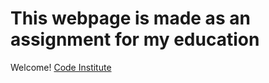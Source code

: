 # This webpage is made as an assignment for my education

Welcome! [Code Institute](https://codeinstitue)
